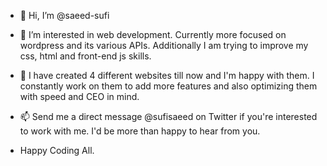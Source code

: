- 👋 Hi, I’m @saeed-sufi
- 👀 I’m interested in web development. Currently more focused on wordpress and its various APIs. Additionally I am trying to improve my css, html and front-end js skills. 
- 🌱 I have created 4 different websites till now and I'm happy with them. I constantly work on them to add more features and also optimizing them with speed and CEO in mind.
- 📫 Send me a direct message @sufisaeed on Twitter if you're interested to work with me. I'd be more than happy to hear from you.

- Happy Coding All.

<!---
saeed-sufi/saeed-sufi is a ✨ special ✨ repository because its `README.md` (this file) appears on your GitHub profile.
You can click the Preview link to take a look at your changes.
--->
